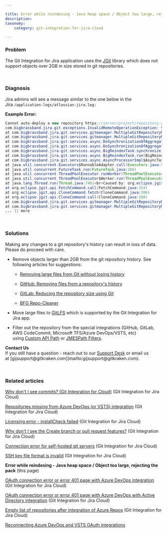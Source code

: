 ```yaml
---

title: Error while reindexing - Java heap space / Object too large, rejecting the pack
description:
taxonomy:
    category: git-integration-for-jira-cloud

---
```


### Problem

The Git Integration for Jira application uses the [JGit](https://www.eclipse.org/jgit/) library which does not support objects over 2GB in size stored in git repositories.

&nbsp;

### Diagnosis

Jira admins will see a message similar to the one below in the Jira `/application-logs/atlassian-jira.log:`

**Example Error:**

```java
Cannot auto-deploy a new repository https://server/project/repository.git
com.bigbrassband.jira.git.exceptions.InvalidRemoteOperationException: Specified origin https://server/project/repository.git is incorrect or not supported
at com.bigbrassband.jira.git.services.gitmanager.MultipleGitRepositoryManagerImpl.setupRepository(MultipleGitRepositoryManagerImpl.java:800)
at com.bigbrassband.jira.git.services.gitmanager.MultipleGitRepositoryManagerImpl.deployRepository(MultipleGitRepositoryManagerImpl.java:868)
at com.bigbrassband.jira.git.services.async.DoSynchronizationOfAggregatedRepoTask.createNewRepository(DoSynchronizationOfAggregatedRepoTask.java:156)
at com.bigbrassband.jira.git.services.async.DoSynchronizationOfAggregatedRepoTask.run(DoSynchronizationOfAggregatedRepoTask.java:117)
at com.bigbrassband.jira.git.services.async.BigReindexTask.synchronize(BigReindexTask.java:185)
at com.bigbrassband.jira.git.services.async.BigReindexTask.run(BigReindexTask.java:95)
at com.bigbrassband.jira.git.services.async.AsyncProcessorImpl$AsyncTaskWrapper.run(AsyncProcessorImpl.java:110)
at java.util.concurrent.Executors$RunnableAdapter.call(Executors.java:511)
at java.util.concurrent.FutureTask.run(FutureTask.java:266)
at java.util.concurrent.ThreadPoolExecutor.runWorker(ThreadPoolExecutor.java:1149)
at java.util.concurrent.ThreadPoolExecutor$Worker.run(ThreadPoolExecutor.java:624)
at java.lang.Thread.run(Thread.java:748)<br>Caused by: org.eclipse.jgit.api.errors.TransportException: Object too large (2,271,263,009 bytes), rejecting the pack. Max object size limit is 2,147,483,639 bytes.
at org.eclipse.jgit.api.FetchCommand.call(FetchCommand.java:254)
at org.eclipse.jgit.api.CloneCommand.fetch(CloneCommand.java:306)
at org.eclipse.jgit.api.CloneCommand.call(CloneCommand.java:200)
at com.bigbrassband.jira.git.services.gitmanager.MultipleGitRepositoryManagerImpl.runCloneCommand(MultipleGitRepositoryManagerImpl.java:693)
at com.bigbrassband.jira.git.services.gitmanager.MultipleGitRepositoryManagerImpl.setupRepository(MultipleGitRepositoryManagerImpl.java:789)
... 11 more
```

&nbsp;

### Solutions

<div class="bbb-callout bbb--alert">
    <div class="irow">
    <div class="ilogobox">
        <span class="logoimg"></span>
    </div>
    <div class="imsgbox">
        Making any changes to a git repository's history can result in loss of data. Please do proceed with care.
    </div>
    </div>
</div>

*   Remove objects larger than 2GB from the git repository history. See following articles for suggestions:

    *   [Removing large files from Git without losing history](https://support.acquia.com/hc/en-us/articles/360004334093-Removing-large-files-from-Git-without-losing-history)

    *   [GitHub: Removing files from a repository's history](https://help.github.com/en/articles/removing-files-from-a-repositorys-history)

    *   [GitLab: Reducing the repository size using Git](https://docs.gitlab.com/ee/user/project/repository/reducing_the_repo_size_using_git.html)

    *   [BFG Repo-Cleaner](https://rtyley.github.io/bfg-repo-cleaner/)

*   Move large files to [GitLFS](https://git-lfs.github.com/) which is supported by the Git Integration for Jira app.

*   Filter out the repository from the special integrations (GitHub, GitLab, AWS CodeCommit, Microsoft TFS/Azure DevOps/VSTS, etc) using [Custom API Path](/git-integration-for-jira-cloud/working-with-custom-api-path-gij-cloud) or [JMESPath Filters](/git-integration-for-jira-cloud/working-with-jmespath-filters-gij-cloud).

<div class="bbb-callout bbb--info">
    <div class="irow">
    <div class="ilogobox">
        <span class="logoimg"></span>
    </div>
    <div class="imsgbox">
        <b>Contact Us</b><br>
        If you still have a question - reach out to our <a href='https://help.gitkraken.com/git-integration-for-jira-cloud/gij-cloud-contact-support/'>Support Desk</a> or email us at [gijsupport@gitkraken.com](mailto:gijsupport@gitkraken.com).
    </div>
    </div>
</div>

&nbsp;

### Related articles

[Why don't I see commits? (Git Integration for Cloud)](/git-integration-for-jira-cloud/why-dont-i-see-commits-git-integration-for-cloud-gij-cloud) (Git Integration for Jira Cloud)

[Repositories missing from Azure DevOps (or VSTS) integration](/git-integration-for-jira-cloud/repositories-missing-from-azure-devops-or-vsts-integration-gij-cloud) (Git Integration for Jira Cloud)

[Licensing error - installCheck failed](/git-integration-for-jira-cloud/licensing-error-installcheck-failed-gij-cloud) (Git Integration for Jira Cloud)

[Why don't I see the Create branch or pull request features?](/git-integration-for-jira-cloud/why-dont-i-see-the-create-branch-or-pull-request-features-gij-cloud) (Git Integration for Jira Cloud)

[Connection error for self-hosted git servers](/git-integration-for-jira-cloud/connection-error-for-self-hosted-git-servers-gij-cloud) (Git Integration for Jira Cloud)

[SSH key file format is invalid](/git-integration-for-jira-cloud/ssh-key-file-format-is-invalid-gij-cloud) (Git Integration for Jira Cloud)

**Error while reindexing - Java heap space / Object too large, rejecting the pack** (this page)

[OAuth connection error or error 401 page with Azure DevOps integration](/git-integration-for-jira-cloud/oauth-connection-error-or-error-401-page-with-azure-devops-integration-gij-cloud) (Git Integration for Jira Cloud)

[OAuth connection error or error 401 page with Azure DevOps with Active Directory integration](/git-integration-for-jira-cloud/oauth-connection-error-or-error-401-page-with-azure-devops-with-active-directory-integration-gij-cloud) (Git Integration for Jira Cloud)

[Empty list of repositories after integration of Azure Repos](/git-integration-for-jira-cloud/empty-list-of-repositories-after-integration-of-azure-repos-gij-cloud) (Git Integration for Jira Cloud)

[Reconnecting Azure DevOps and VSTS OAuth integrations](/git-integration-for-jira-cloud/reconnecting-azure-devops-and-vsts-oauth-integrations-gij-cloud)